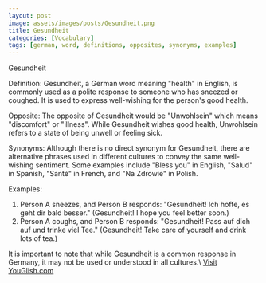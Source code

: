 ```yaml
---
layout: post
image: assets/images/posts/Gesundheit.png
title: Gesundheit
categories: [Vocabulary]
tags: [german, word, definitions, opposites, synonyms, examples]
---
```

Gesundheit

Definition:
Gesundheit, a German word meaning "health" in English, is commonly used as a polite response to someone who has sneezed or coughed. It is used to express well-wishing for the person's good health.

Opposite:
The opposite of Gesundheit would be "Unwohlsein" which means "discomfort" or "illness". While Gesundheit wishes good health, Unwohlsein refers to a state of being unwell or feeling sick.

Synonyms:
Although there is no direct synonym for Gesundheit, there are alternative phrases used in different cultures to convey the same well-wishing sentiment. Some examples include "Bless you" in English, "Salud" in Spanish, "Santé" in French, and "Na Zdrowie" in Polish.

Examples:
1. Person A sneezes, and Person B responds: "Gesundheit! Ich hoffe, es geht dir bald besser." (Gesundheit! I hope you feel better soon.)
2. Person A coughs, and Person B responds: "Gesundheit! Pass auf dich auf und trinke viel Tee." (Gesundheit! Take care of yourself and drink lots of tea.)

It is important to note that while Gesundheit is a common response in Germany, it may not be used or understood in all cultures.\ <a id="yg-widget-0" class="youglish-widget" data-query="Gesundheit" data-lang="german" data-components="8412" data-auto-start="0" data-bkg-color="theme_light" data-title="How%20to%20pronounce%20Gesundheit%20in%20German"  rel="nofollow" href="https://youglish.com">Visit YouGlish.com</a><script async src="https://youglish.com/public/emb/widget.js" charset="utf-8"></script>